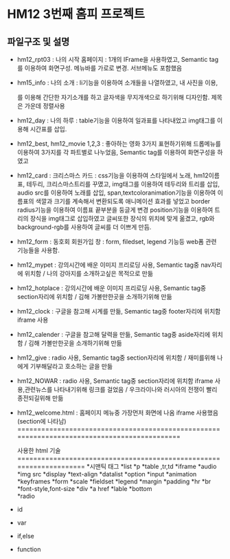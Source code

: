 HM12 3번째 홈피 프로젝트
=====================================================
파일구조 및 설명
--------------------------------------------------

* hm12_rpt03 : 나의 시작 홈페이지 : 1개의 IFrame을 사용하였고, Semantic tag를 이용하여 화면구성. 메뉴바를 가로로 변경. 서브메뉴도 포함했음
* hm15_info : 나의 소개 : li기능을 이용하여 소개들을 나열하였고, 내 사진을 이용, <p>를 이용해 간단한 자기소개를 하고 글자색을 무지개색으로 하기위해 디자인함. 제목은 가운데 정렬사용 
* hm12_day : 나의 하루 : table기능을 이용하여 일과표를 나타내었고 img태그를 이용해 시간표를 삽입.
* hm12_best, hm12_movie 1,2,3 : 좋아하는 영화 3가지 표현하기위해 드롭메뉴를 이용하여 3가지를 각 파트별로 나누었음, Semantic tag를 이용하여 화면구성을 하였고 
* hm12_card : 크리스마스 카드 : css기능을 이용하여 스타일에서 노래, hm12이름표, 테두리, 크리스마스트리를 꾸몄고, img태그를 이용하여 테두리와 트리를 삽입, audio src를 이용하여 노래를 삽입, span,textcoloranimation기능을 이용하여 이름표의 색깔과 크기를 계속해서 변환되도록 애니메이션 효과를 넣었고 border radius기능을 이용하여 이름표 끝부분을 둥글게 변경 position기능을 이용하여 트리의 장식을 img태그로 삽입하였고 글씨또한 장식의 위치에 맞게 옮겼고, rgb와 background-rgb를 사용하여 글씨를 더 이쁘게 만듬.
* hm12_form : 동호회 회원가입 창 : form, filedset, legend 기능등 web폼 관련 기능들을 사용함.
* hm12_mypet : 강의시간에 배운 이미지 프리로딩 사용, Semantic tag중 nav자리에 위치함 / 나의 강아지를 소개하고싶은 목적으로 만듦 
* hm12_hotplace : 강의시간에 배운 이미지 프리로딩 사용, Semantic tag중 section자리에 위치함 / 김해 가볼만한곳을 소개하기위해 만듦 
* hm12_clock : 구글을 참고해 시계를 만듦, Semantic tag중 footer자리에 위치함 iframe 사용
* hm12_calender : 구글을 참고해 달력을 만듦, Semantic tag중 aside자리에 위치함 / 김해 가볼만한곳을 소개하기위해 만듦 
* hm12_give : radio 사용, Semantic tag중 section자리에 위치함 / 재미를위해 나에게 기부해달라고 호소하는 글을 만듦
* hm12_NOWAR : radio 사용, Semantic tag중 section자리에 위치함 iframe 사용,관련뉴스를 나타내기위해 링크를 걸었음 / 우크라이나와 러시아의 전쟁이 빨리 종전되길위해 만듦  
* hm12_welcome.html : 홈페이지 메뉴중 가장먼저 화면에 나옴 iframe 사용했음 (section에 나타남)
============================================================================================

  사용한 html 기술
====================================================================
*시맨틱 태그
*list
*p
*table ,tr,td
*iframe
*audio
*img src
*display
*text-align
*datalist
*option
*input
*animation
*keyframes
*form
*scale
*fieldset
*legend
*margin
*padding
*hr
*br
*font-style,font-size
*div
*a href
*lable
*bottom  
*radio
* id
* var
* if,else
* function
